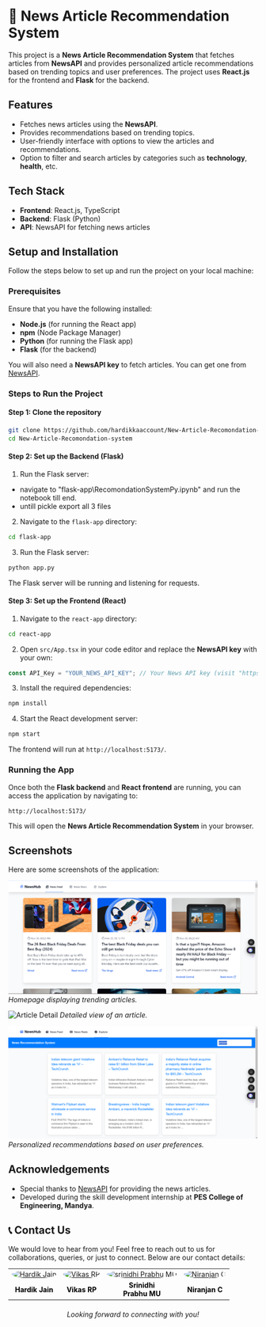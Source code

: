 # 📰 News Article Recommendation System

This project is a **News Article Recommendation System** that fetches articles from **NewsAPI** and provides personalized article recommendations based on trending topics and user preferences. The project uses **React.js** for the frontend and **Flask** for the backend.

## Features

- Fetches news articles using the **NewsAPI**.
- Provides recommendations based on trending topics.
- User-friendly interface with options to view the articles and recommendations.
- Option to filter and search articles by categories such as **technology**, **health**, etc.

## Tech Stack

- **Frontend**: React.js, TypeScript
- **Backend**: Flask (Python)
- **API**: NewsAPI for fetching news articles

## Setup and Installation

Follow the steps below to set up and run the project on your local machine:

### Prerequisites

Ensure that you have the following installed:

- **Node.js** (for running the React app)
- **npm** (Node Package Manager)
- **Python** (for running the Flask app)
- **Flask** (for the backend)

You will also need a **NewsAPI key** to fetch articles. You can get one from [NewsAPI](https://newsapi.org/).

### Steps to Run the Project

#### Step 1: Clone the repository

```bash
git clone https://github.com/hardikkaaccount/New-Article-Recomondation-system.git
cd New-Article-Recomondation-system
```

#### Step 2: Set up the Backend (Flask)

1. Run the Flask server:

- navigate to "flask-app\RecomondationSystemPy.ipynb" and run the notebook till end.
- untill pickle export all 3 files

2. Navigate to the `flask-app` directory:

```bash
cd flask-app
```

3. Run the Flask server:

```bash
python app.py
```

The Flask server will be running and listening for requests.

#### Step 3: Set up the Frontend (React)

1. Navigate to the `react-app` directory:

```bash
cd react-app
```

2. Open `src/App.tsx` in your code editor and replace the **NewsAPI key** with your own:

```typescript
const API_Key = "YOUR_NEWS_API_KEY"; // Your News API key (visit "https://newsapi.org/" for key)
```

3. Install the required dependencies:

```bash
npm install
```

4. Start the React development server:

```bash
npm start
```

The frontend will run at `http://localhost:5173/`.

### Running the App

Once both the **Flask backend** and **React frontend** are running, you can access the application by navigating to:

```
http://localhost:5173/
```

This will open the **News Article Recommendation System** in your browser.

## Screenshots

Here are some screenshots of the application:

![Homepage](screenshots/homepage.png)
*Homepage displaying trending articles.*

![Article Detail](screenshots/article-detail.png)
*Detailed view of an article.*

![Recommendations](screenshots/recommendations.png)
*Personalized recommendations based on user preferences.*

## Acknowledgements

- Special thanks to [NewsAPI](https://newsapi.org/) for providing the news articles.
- Developed during the skill development internship at **PES College of Engineering, Mandya**.

## 📞 Contact Us  

We would love to hear from you! Feel free to reach out to us for collaborations, queries, or just to connect. Below are our contact details:

<table style="width: 100%; text-align: center; border-collapse: collapse;">

  <tr>
    <td>
      <a href="https://github.com/hardikkaaccount" target="_blank">
        <img src="https://avatars.githubusercontent.com/u/141545710?v=4" alt="Hardik Jain" style="width: 100px; height: 100px; border-radius: 50%;">
      </a>
    </td>
    <td>
      <a href="https://github.com/Vikasrp24" target="_blank">
        <img src="https://media.licdn.com/dms/image/v2/D5603AQE9w9_esDQ3Hg/profile-displayphoto-shrink_800_800/profile-displayphoto-shrink_800_800/0/1733056456812?e=1738800000&v=beta&t=EpVlWduasfZns262SM0b5_h8sCFplOUX03WeDofb-Rk" alt="Vikas RP" style="width: 100px; height: 100px; border-radius: 50%;">
      </a>
    </td>
        <td>
      <a href="https://gitHub.com/Srinidhiprabhumu" target="_blank">
        <img src="https://media.licdn.com/dms/image/v2/D5603AQFp3x8kIr5-tw/profile-displayphoto-shrink_800_800/profile-displayphoto-shrink_800_800/0/1715504195864?e=1738800000&v=beta&t=q2zuWXw45LztEQupqmDAOwwDmrYmsNlm0bDbLrOKt9o" alt="srinidhi Prabhu MU" style="width: 100px; height: 100px; border-radius: 50%;">
      </a>
    </td>
        <td>
      <a href="https://github.com/SennaGtr28" target="_blank">
        <img src="https://media.licdn.com/dms/image/v2/D5603AQGWhSA51Nm9iw/profile-displayphoto-shrink_800_800/profile-displayphoto-shrink_800_800/0/1716106253823?e=1738800000&v=beta&t=6o3YGWmoeT9dICMmS0xqJfQaIVbMf4DXX7QhTUMk2to" alt="Niranjan C" style="width: 100px; height: 100px; border-radius: 50%;">
      </a>
    </td>
  </tr>
  
  <tr>
    <td>
      <a href="https://www.linkedin.com/in/hardikjain108/" target="_blank" style="text-decoration: none; color: black; font-weight: bold;">
        Hardik Jain
      </a>
    </td>
    <td>
      <a href="https://www.linkedin.com/in/rpvikas" target="_blank" style="text-decoration: none; color: black; font-weight: bold;">
        Vikas RP
      </a>
    </td>
    <td>
      <a href="https://www.linkedin.com/in/srinidhi0512/" target="_blank" style="text-decoration: none; color: black; font-weight: bold;">
        Srinidhi <br> Prabhu MU
      </a>
    </td>
    <td>
      <a href="https://www.linkedin.com/in/niranjan28c/" target="_blank" style="text-decoration: none; color: black; font-weight: bold;">
        Niranjan C
      </a>
    </td>
  </tr>

</table>


<p style="text-align: center; font-style: italic; margin-top: 20px;">Looking forward to connecting with you!</p>

